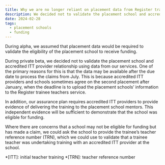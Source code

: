 ```yaml
---
title: Why we are no longer reliant on placement data from Register trainee teachers
description: We decided not to validate the placement school and accredited ITT provider relationship using data from our services
date: 2024-02-28
tags:
  - placement schools
  - funding
---
```


During alpha, we assumed that placement data would be required to validate the eligibility of the placement school to receive funding.

During private beta, we decided not to validate the placement school and accredited ITT provider relationship using data from our services. One of the primary reasons for this is that the data may be available after the due date to process the claims from July. This is because accredited ITT providers and schools sometimes agree on the second placement after January, when the deadline is to upload the placement schools’ information to the Register trainee teachers service.

In addition, our assurance plan requires accredited ITT providers to provide evidence of delivering the training to the placement school mentors. This independent evidence will be sufficient to demonstrate that the school was eligible for funding.

Where there are concerns that a school may not be eligible for funding but has made a claim, we could ask the school to provide the trainee’s teacher reference number (TRN), which we could use to validate that a trainee teacher was undertaking training with an accredited ITT provider at the school.

*[ITT]: initial teacher training
*[TRN]: teacher reference number
